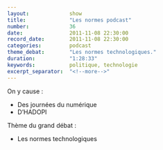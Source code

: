 ```yaml
---
layout:             show
title:              "Les normes podcast"
number:             36
date:               2011-11-08 22:30:00
record_date:        2011-11-08 22:30:00
categories:         podcast
theme_debat:        "Les normes technologiques."
duration:           "1:28:33"
keywords:           politique, technologie
excerpt_separator:  "<!--more-->"
---
```



On y cause :

- Des journées du numérique
- D’HADOPI

Thème du grand débat :

- Les normes technologiques
